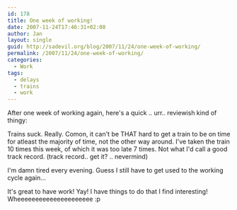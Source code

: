 ```yaml
---
id: 178
title: One week of working!
date: 2007-11-24T17:46:31+02:00
author: Jan
layout: single
guid: http://sadevil.org/blog/2007/11/24/one-week-of-working/
permalink: /2007/11/24/one-week-of-working/
categories:
  - Work
tags:
  - delays
  - trains
  - work
---
```

After one week of working again, here's a quick .. urr.. reviewish kind of thingy:

Trains suck. Really. Comon, it can't be THAT hard to get a train to be on time for atleast the majority of time, not the other way around. I've taken the train 10 times this week, of which it was too late 7 times. Not what I'd call a good track record. (track record.. get it? .. nevermind)

I'm damn tired every evening. Guess I still have to get used to the working cycle again...

It's great to have work! Yay! I have things to do that I find interesting! Wheeeeeeeeeeeeeeeeeeeee :p